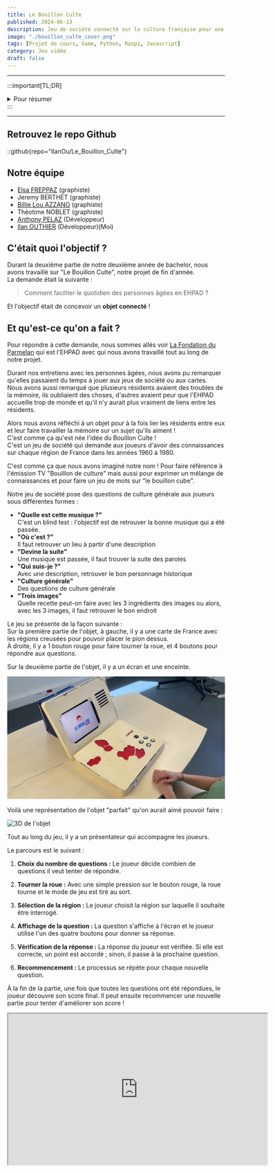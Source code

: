 ```yaml
---
title: Le Bouillon Culte
published: 2024-06-13
description: Jeu de société connecté sur la culture française pour une Ehpad
image: "./bouillon_culte_cover.png"
tags: [Projet de cours, Game, Python, Raspi, Javascript]
category: Jeu vidéo
draft: false
---
```


<!-- # Le Bouillon Culte -->

---

:::important[TL;DR]
<br>
<details>
<summary> Pour résumer </summary> 

### Qu'est-ce qu'on devait faire ?

"Le Bouillon Culte", notre projet de fin d'année, est un objet connecté conçu pour faciliter le quotidien des personnes âgées en EHPAD. En collaborant avec [La Fondation du Parmelan](https://fondationduparmelan.org/), nous avons créé un jeu de société qui renforce les liens entre les résidents et stimule leur mémoire.

Le jeu pose des questions de culture générale sous différentes formes et se présente avec une carte de France interactive, des boutons de réponse et un écran avec une enceinte.

![photo de l'objet](LBC_photo_ouvert.png)

### Le parcours des développeurs

Nous avons opté pour l'utilisation d'un Raspberry Pi et d'un ESP32 pour gérer les capteurs RFID et les boutons. Après avoir réussi à recevoir les données des capteurs, nous avons développé le système d'affichage et la lecture audio.

Ensuite, nous avons créé un système pour afficher les questions et les réponses à partir de fichiers Json. Nous avons également développé 6 mini-jeux différents.

Pour encourager les joueurs à rejouer, nous avons mis en place un système de points et un nombre de questions à répondre pour finir une partie.

### Pour conclure

Bien que nous aurions aimé avoir un meilleur rendu de l'objet, nous sommes fiers du prototype que nous avons créé. Ce projet m'a personnellement permis d'apprendre la POO et de clarifier ce concept.
</details>
:::

---

## Retrouvez le repo Github

::github{repo="IlanOu/Le_Bouillon_Culte"}

## Notre équipe

- [Elsa FREPPAZ](https://studiomeraki.fr/) (graphiste)
- Jeremy BERTHET (graphiste)
- [Billie Lou AZZANO](http://www.linkedin.com/in/billie-lou-azzano-066330258) (graphiste)
- Théotime NOBLET (graphiste)
- [Anthony PELAZ](https://github.com/anthony74742) (Développeur)
- [Ilan OUTHIER](https://github.com/IlanOu) (Développeur)(Moi)

## C'était quoi l'objectif ?

Durant la deuxième partie de notre deuxième année de bachelor, nous avons travaillé sur "Le Bouillon Culte", notre projet de fin d'année.
<br>
La demande était la suivante :
> Comment faciliter le quotidien des personnes âgées en EHPAD ?

Et l'objectif était de concevoir un **objet connecté** !

## Et qu'est-ce qu'on a fait ?

Pour répondre à cette demande, nous sommes allés voir [La Fondation du Parmelan](https://fondationduparmelan.org/) qui est l'EHPAD avec qui nous avons travaillé tout au long de notre projet.

Durant nos entretiens avec les personnes âgées, nous avons pu remarquer qu'elles passaient du temps à jouer aux jeux de société ou aux cartes.
<br>
Nous avons aussi remarqué que plusieurs résidents avaient des troubles de la mémoire, ils oubliaient des choses, d'autres avaient peur que l'EHPAD accueille trop de monde et qu'il n'y aurait plus vraiment de liens entre les résidents.

Alors nous avons réfléchi à un objet pour à la fois lier les résidents entre eux et leur faire travailler la mémoire sur un sujet qu'ils aiment !
<br>
C'est comme ça qu'est née l'idée du Bouillon Culte !
<br>
C'est un jeu de société qui demande aux joueurs d'avoir des connaissances sur chaque région de France dans les années 1960 à 1980.

C'est comme ça que nous avons imaginé notre nom ! Pour faire référence à l'émission TV "Bouillon de culture" mais aussi pour exprimer un mélange de connaissances et pour faire un jeu de mots sur "le bouillon cube".

Notre jeu de société pose des questions de culture générale aux joueurs sous différentes formes :

- **"Quelle est cette musique ?"** 
  <br>C'est un blind test : l'objectif est de retrouver la bonne musique qui a été passée.
- **"Où c'est ?"**
  <br>Il faut retrouver un lieu à partir d'une description
- **"Devine la suite"**
  <br>Une musique est passée, il faut trouver la suite des paroles
- **"Qui suis-je ?"**
  <br>Avec une description, retrouver le bon personnage historique
- **"Culture générale"**
  <br>Des questions de culture générale
- **"Trois images"**
  <br>Quelle recette peut-on faire avec les 3 ingrédients des images ou alors, avec les 3 images, il faut retrouver le bon endroit

Le jeu se présente de la façon suivante :
<br>
Sur la première partie de l'objet, à gauche, il y a une carte de France avec les régions creusées pour pouvoir placer le pion dessus.
<br>
À droite, il y a 1 bouton rouge pour faire tourner la roue, et 4 boutons pour répondre aux questions.

Sur la deuxième partie de l'objet, il y a un écran et une enceinte.

![photo de l'objet](LBC_photo_ouvert.png)

Voilà une représentation de l'objet "parfait" qu'on aurait aimé pouvoir faire :

![3D de l'objet](LBC_3D_ouvert.png)

Tout au long du jeu, il y a un présentateur qui accompagne les joueurs.

Le parcours est le suivant :

1. **Choix du nombre de questions :** Le joueur décide combien de questions il veut tenter de répondre.

2. **Tourner la roue :** Avec une simple pression sur le bouton rouge, la roue tourne et le mode de jeu est tiré au sort.

3. **Sélection de la région :** Le joueur choisit la région sur laquelle il souhaite être interrogé.

4. **Affichage de la question :** La question s'affiche à l'écran et le joueur utilise l'un des quatre boutons pour donner sa réponse.

5. **Vérification de la réponse :** La réponse du joueur est vérifiée. Si elle est correcte, un point est accordé ; sinon, il passe à la prochaine question.

6. **Recommencement :** Le processus se répète pour chaque nouvelle question.

À la fin de la partie, une fois que toutes les questions ont été répondues, le joueur découvre son score final. Il peut ensuite recommencer une nouvelle partie pour tenter d'améliorer son score !

<iframe src="https://www.youtube.com/embed/lY2ekTzoxIg?si=z9Esf8ow9zbRBDUV" width=600 height=350/>

.

## Le parcours des développeurs

Pour commencer, on a réfléchi aux technologies dont on aurait besoin.
<br>
On s'est vite aperçu que tous les capteurs RFID et les boutons qu'on voulait utiliser risquaient de surcharger le Raspberry Pi.
Du coup, on a opté pour l'ajout d'ESP32 pour épauler le Raspberry et éviter qu'il ne soit débordé.
<br>
Après ça, nous avons testé l'ajout de certaines fonctionnalités qu'on voulait intégrer.
<br>
Par exemple, on a travaillé sur les boutons, les capteurs RFID, etc.
<br>
Anthony s'est concentré sur les tests avec un ESP32, pendant que je m'occupais des tests sur le Raspberry Pi.

> Mise en place Raspberry Pi : Check ✔ <br>
> Mise en place ESP32 : Check ✔ <br>
> Réception des données des capteurs : Check ✔ <br>

Une fois qu'on a réussi à recevoir les données des capteurs, on s'est attaqués au traitement de ces infos et à la conception du parcours utilisateur.
<br>
On a alors branché un écran et développé le système d'affichage.
Pour faciliter la partie design plus tard, on a opté pour un affichage sur une page web.
<br>
On a aussi ajouté une enceinte et fait un système pour lire les fichiers audio.

> Affichage : Check ✔ <br>
> Lecture audio : Check ✔ <br>

Ensuite, il fallait pouvoir afficher les différentes questions et réponses de notre jeu, alors nous avons créé un système qui lit des fichiers Json et les affiche sur l'écran.
<br>
*(D'ailleurs merci à Théotime qui a énormément aidé pour le remplissage des fichiers Json, il y avait environ 60 questions contenant chacune : des réponses + des descriptions + des images + des audios... Il est très courageux et patient !)*

Nous avons dû faire 6 systèmes car nous avions 6 mini-jeux différents.

> Système de questions/réponses : Check ✔ <br>
> 6 mini-jeux : Check ✔ <br>

Par la suite, en testant et en faisant tester notre objet, nous avons remarqué plusieurs choses :

- L'idée est très cool, elle plaît à beaucoup de gens
- Mais les joueurs ne répondent qu'à une question, ensuite ils s'en vont (surtout les personnes âgées)

Alors on a réfléchi encore une fois, à une façon de donner envie aux joueurs de rejouer.
<br>
On a donc fait un système de points et un nombre de questions à répondre pour finir une partie, ça permet de challenger les joueurs !

> Donner envie aux joueurs de rejouer : Check ✔ <br>

Et voilà ! C'est en gros notre parcours du côté des devs (au niveau du code) ! <br>
Il y a plusieurs tâches que nous avons faites en plus mais que je n'ai pas expliquées ici pour ne parler que des points clés du développement (comme par exemple un système de mise en veille de l'objet)

## Pour conclure

Pour finir, on aurait aimé pouvoir avoir un meilleur rendu de l'objet mais par faute de temps et de moyens nous n'avons pu faire qu'un prototype (ce qui était aussi la demande initiale) mais ous sommes quand même très fier du résultat !

Ce projet m'a personnellement permit d'apprendre la POO, c'est un concept qui était un peu flou au début mais qui maintenant est clair !
